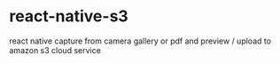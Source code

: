 # react-native-s3
react native capture from camera gallery or pdf and preview / upload to amazon s3 cloud service

